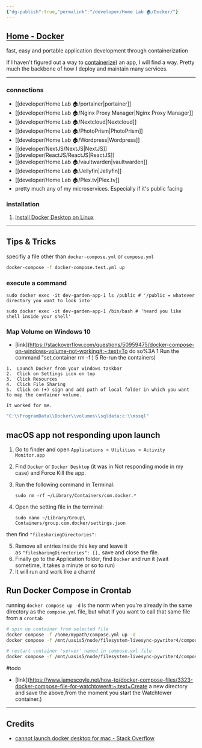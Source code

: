 ```yaml
---
{"dg-publish":true,"permalink":"/developer/Home Lab 🏠/Docker/"}
---
```


## [Home - Docker](https://www.docker.com/)
fast, easy and portable application development through containerization 

If I haven't figured out a way to [containerize](https://www.docker.com/resources/what-container/)) an app, I will find a way. Pretty much the backbone of how I deploy and maintain many services.    

---

### connections
- [[developer/Home Lab 🏠/portainer\|portainer]]
- [[developer/Home Lab 🏠/Nginx Proxy Manager\|Nginx Proxy Manager]]
- [[developer/Home Lab 🏠/Nextcloud\|Nextcloud]]
- [[developer/Home Lab 🏠/PhotoPrism\|PhotoPrism]]
- [[developer/Home Lab 🏠/Wordpress\|Wordpress]]
- [[developer/NextJS/NextJS\|NextJS]]
- [[developer/ReactJS/ReactJS\|ReactJS]]
- [[developer/Home Lab 🏠/vaultwarden\|vaultwarden]]
- [[developer/Home Lab 🏠/Jellyfin\|Jellyfin]]
- [[developer/Home Lab 🏠/Plex.tv\|Plex.tv]]
- pretty much any of my microservices. Especially if it's public facing 

### installation
1. [Install Docker Desktop on Linux](https://docs.docker.com/desktop/install/linux-install/)

---
## Tips & Tricks
specifiy a file other than `docker-compose.yml` or `compose.yml`
```bash
docker-compose -f docker-compose.test.yml up
```

### execute a command
```shell
sudo docker exec -it dev-garden-app-1 ls /public # '/public = whatever directory you want to look into'

sudo docker exec -it dev-garden-app-1 /bin/bash # 'heard you like shell inside your shell'
```

### Map Volume on Windows 10
- [link](https://stackoverflow.com/questions/50959475/docker-compose-on-windows-volume-not-working#:~:text=To do so%3A 1 Run the command "set,container rm -f ) 5 Re-run the containers)
```shell
1.  Launch Docker from your windows taskbar
2.  Click on Settings icon on top
3.  Click Resources
4.  Click File Sharing
5.  Click on (+) sign and add path of local folder in which you want to map the container volume.

It worked for me.
```

````yaml
"C:\\ProgramData\\Docker\\volumes\\sqldata:c:\\mssql"
````

## macOS app not responding upon launch
1.  Go to finder and open `Applications > Utilities > Activity Monitor.app`
    
2.  Find `Docker` or `Docker Desktop` (it was in Not responding mode in my case) and Force Kill the app.
    
3.  Run the following command in Terminal:
    
    `sudo rm -rf ~/Library/Containers/com.docker.*`
    
4.  Open the setting file in the terminal:
    
    `sudo nano ~/Library/Group\ Containers/group.com.docker/settings.json`
    

then find `"filesharingDirectories":`

5.  Remove all entries inside this key and leave it as `"filesharingDirectories": [],` save and close the file.
6.  Finally go to the Application folder, find `Docker` and run it (wait sometime, it takes a minute or so to run)
7.  It will run and work like a charm!

## Run Docker Compose in Crontab
running `docker compose up -d` is the norm when you're already in the same directory as the `compose.yml` file, but what if you want to call that same file from a `crontab`

```bash
# spin up container from selected file
docker compose -f /home/mypath/compose.yml up -d 
docker compose -f /mnt/uasis5/node/filesystem-livesync-pywriter4/compose.yml up -d

# restart container 'server' named in compose.yml file
docker compose -f /mnt/uasis5/node/filesystem-livesync-pywriter4/compose.yml restart server
```

#todo 
- [link](https://www.jamescoyle.net/how-to/docker-compose-files/3323-docker-compose-file-for-watchtower#:~:text=Create a new directory and save the above,from the moment you start the Watchtower container.)

---
## Credits
- [cannot launch docker desktop for mac - Stack Overflow](https://stackoverflow.com/questions/69552636/cannot-launch-docker-desktop-for-mac)